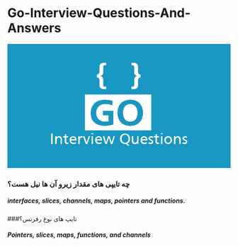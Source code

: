 # Go-Interview-Questions-And-Answers
![Image of Yaktocat](Go-interview-Questions.jpg)

 ###  چه تایپی های مقدار زیرو آن ها نیل هست؟
 ##### interfaces, slices, channels, maps, pointers and functions.

 ###تایپ های نوع رفرتس؟
  ##### Pointers, slices, maps, functions, and channels 
